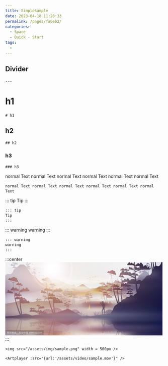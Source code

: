 ```yaml
---
title: SimpleSample
date: 2023-04-18 11:28:33
permalink: /pages/fa6eb2/
categories:
  - Space
  - Quick - Start
tags:
  - 
---
```



Divider
--- 

```
--- 
```

# h1
```
# h1
```

## h2
```
## h2
```


### h3
```
### h3
```

normal Text normal Text normal Text normal Text normal Text normal Text 
```
normal Text normal Text normal Text normal Text normal Text normal Text 
```

<!-- tip -->
::: tip
Tip
:::
```
::: tip
Tip
:::
```

<!-- warning -->
::: warning
warning
:::
```
::: warning
warning
:::
```

:::center
<img src="/assets/img/sample.png" width = 500px />
:::
```
<img src="/assets/img/sample.png" width = 500px />
```

<Artplayer :src="{url:'/assets/video/sample.mov'}" />

```
<Artplayer :src="{url:'/assets/video/sample.mov'}" />
```
